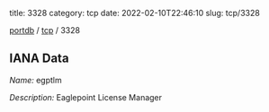 title: 3328
category: tcp
date: 2022-02-10T22:46:10
slug: tcp/3328

[portdb](/) / [tcp](/category/tcp.html) / 3328


## IANA Data

_Name:_ egptlm

_Description:_ Eaglepoint License Manager

